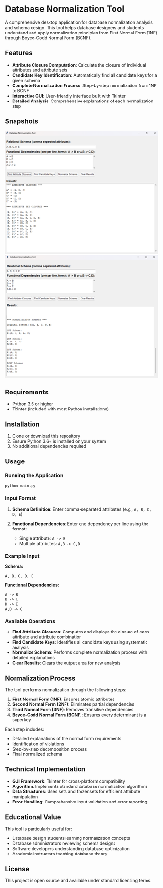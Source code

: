 # Database Normalization Tool

A comprehensive desktop application for database normalization analysis and schema design. This tool helps database designers and students understand and apply normalization principles from First Normal Form (1NF) through Boyce-Codd Normal Form (BCNF).

## Features

- **Attribute Closure Computation**: Calculate the closure of individual attributes and attribute sets
- **Candidate Key Identification**: Automatically find all candidate keys for a given schema
- **Complete Normalization Process**: Step-by-step normalization from 1NF to BCNF
- **Interactive GUI**: User-friendly interface built with Tkinter
- **Detailed Analysis**: Comprehensive explanations of each normalization step
  
## Snapshots
![image_alt](https://github.com/hardattmangrola/Database-Normalization-Tool/blob/be3db349bd88b019b91919dbd60e83dfc90293aa/ui1.png)
![image_alt](https://github.com/hardattmangrola/Database-Normalization-Tool/blob/be3db349bd88b019b91919dbd60e83dfc90293aa/ui2.png)

## Requirements

- Python 3.6 or higher
- Tkinter (included with most Python installations)

## Installation

1. Clone or download this repository
2. Ensure Python 3.6+ is installed on your system
3. No additional dependencies required

## Usage

### Running the Application

```bash
python main.py
```

### Input Format

1. **Schema Definition**: Enter comma-separated attributes (e.g., `A, B, C, D, E`)

2. **Functional Dependencies**: Enter one dependency per line using the format:
   - Single attribute: `A -> B`
   - Multiple attributes: `A,B -> C,D`

### Example Input

**Schema:**
```
A, B, C, D, E
```

**Functional Dependencies:**
```
A -> B
B -> C
D -> E
A,D -> C
```

### Available Operations

- **Find Attribute Closures**: Computes and displays the closure of each attribute and attribute combination
- **Find Candidate Keys**: Identifies all candidate keys using systematic analysis
- **Normalize Schema**: Performs complete normalization process with detailed explanations
- **Clear Results**: Clears the output area for new analysis

## Normalization Process

The tool performs normalization through the following steps:

1. **First Normal Form (1NF)**: Ensures atomic attributes
2. **Second Normal Form (2NF)**: Eliminates partial dependencies
3. **Third Normal Form (3NF)**: Removes transitive dependencies
4. **Boyce-Codd Normal Form (BCNF)**: Ensures every determinant is a superkey

Each step includes:
- Detailed explanations of the normal form requirements
- Identification of violations
- Step-by-step decomposition process
- Final normalized schema

## Technical Implementation

- **GUI Framework**: Tkinter for cross-platform compatibility
- **Algorithm**: Implements standard database normalization algorithms
- **Data Structures**: Uses sets and frozensets for efficient attribute manipulation
- **Error Handling**: Comprehensive input validation and error reporting

## Educational Value

This tool is particularly useful for:
- Database design students learning normalization concepts
- Database administrators reviewing schema designs
- Software developers understanding database optimization
- Academic instructors teaching database theory

## License

This project is open source and available under standard licensing terms.
